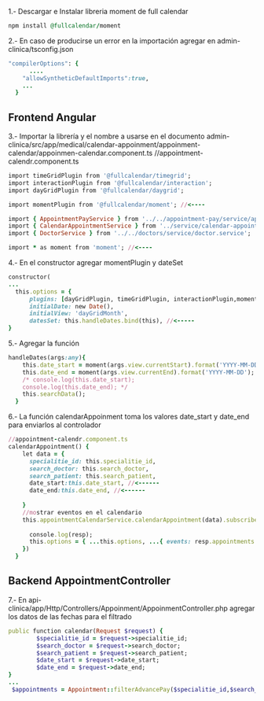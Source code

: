 1.- Descargar e Instalar libreria moment de full calendar
```ruby
npm install @fullcalendar/moment
```
2.- En caso de producirse un error en la importación agregar en admin-clinica/tsconfig.json
```ruby
"compilerOptions": {
      ....
    "allowSyntheticDefaultImports":true,
    ...
  }
```
## Frontend Angular
3.- Importar la librería y el nombre a usarse en el documento admin-clinica/src/app/medical/calendar-appoinment/appoinment-calendar/appoinmen-calendar.component.ts
//appointment-calendr.component.ts
```ruby
import timeGridPlugin from '@fullcalendar/timegrid';
import interactionPlugin from '@fullcalendar/interaction';
import dayGridPlugin from '@fullcalendar/daygrid';

import momentPlugin from '@fullcalendar/moment'; //<----

import { AppointmentPayService } from '../../appointment-pay/service/appointment-pay.service';
import { CalendarAppointmentService } from '../service/calendar-appointment.service';
import { DoctorService } from '../../doctors/service/doctor.service';

import * as moment from 'moment'; //<----
```

4.- En el constructor agregar momentPlugin y dateSet
```ruby
constructor(
...
  this.options = {
      plugins: [dayGridPlugin, timeGridPlugin, interactionPlugin,momentPlugin],
      initialDate: new Date(),
      initialView: 'dayGridMonth',
      datesSet: this.handleDates.bind(this), //<-----
}

```
5.- Agregar la función
```ruby
handleDates(args:any){    
    this.date_start = moment(args.view.currentStart).format('YYYY-MM-DD'); //<--- Definir el formato de la fecha
    this.date_end = moment(args.view.currentEnd).format('YYYY-MM-DD');
    /* console.log(this.date_start);
    console.log(this.date_end); */
    this.searchData();
  }
```
6.- La función calendarAppoinment toma los valores date_start y date_end para enviarlos al controlador
``` ruby
//appointment-calendr.component.ts
calendarAppointment() {
    let data = {
      specialitie_id: this.specialitie_id,
      search_doctor: this.search_doctor,
      search_patient: this.search_patient,
      date_start:this.date_start, //<------
      date_end:this.date_end, //<------
          
    }
    //mostrar eventos en el calendario
    this.appointmentCalendarService.calendarAppointment(data).subscribe((resp:any) => { //servicio de calendar-appointment
      
      console.log(resp);
      this.options = { ...this.options, ...{ events: resp.appointments } }; 
    })
  }
```
## Backend AppointmentController
7.- En api-clinica/app/Http/Controllers/Appoinment/AppoinmentController.php agregar los datos de las fechas para el filtrado
``` ruby
public function calendar(Request $request) {
        $specialitie_id = $request->specialitie_id;
        $search_doctor = $request->search_doctor;
        $search_patient = $request->search_patient;
        $date_start = $request->date_start;
        $date_end = $request->date_end;
}
...
 $appointments = Appointment::filterAdvancePay($specialitie_id,$search_doctor,$search_patient,$date_start,$date_end,$user)
```

